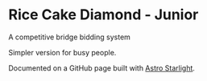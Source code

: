 # Rice Cake Diamond - Junior

A competitive bridge bidding system

Simpler version for busy people.

Documented on a GitHub page built with [Astro Starlight](https://starlight.astro.build/).
